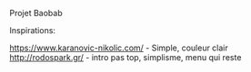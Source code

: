 Projet Baobab

Inspirations:

https://www.karanovic-nikolic.com/ - Simple, couleur clair 
http://rodospark.gr/ - intro pas top, simplisme, menu qui reste
